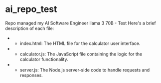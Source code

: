 # ai_repo_test
Repo managed my AI Software Engineer llama 3 70B - Test
Here's a brief description of each file:

* - index.html: The HTML file for the calculator user interface.
* - calculator.js: The JavaScript file containing the logic for the calculator functionality.
* - server.js: The Node.js server-side code to handle requests and responses.
